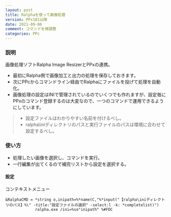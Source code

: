 ```yaml
---
layout: post
title: Ralphaを使って画像処理
version: PPx181以降
date: 2021-09-06
comment: コマンドを微調整
categories: PPc
---
```

### 説明
画像処理ソフトRalpha Image ResizerとPPxの連携。
- 最初にRalpha側で画像加工と出力の処理を保存しておきます。
- 次にPPcからコマンドライン経由でRalphaにファイルを投げて処理を自動化。
- 画像処理の設定はINIで管理されているのでいくつでも作れますが、設定毎に
PPxのコマンド登録するのは大変なので、一つのコマンドで運用できるようにしています。

> - 設定ファイルはわかりやすい名前を付けるべし。<BR>
> - ralpha\iniディレクトリのパスと実行ファイルのパスは環境に合わせて設定するべし。<BR>

### 使い方
 - 処理したい画像を選択し、コマンドを実行。
 - 一行編集が出てくるので補完リストから設定を選択する。

#### 設定
コンテキストメニュー
```clean
&RalphaCMD = *string o,inipath=%*name(C,"%*input("【ralpha\iniディレクトリのパス】%\" -title:"設定ファイルの選択" -select:l -k: *completelist)")
             ralpha.exe /ini=%so"inipath" %#FDC
```
